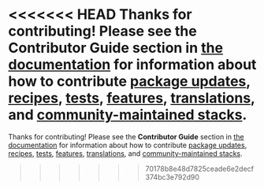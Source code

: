 <<<<<<< HEAD
Thanks for contributing! Please see the
__Contributor Guide__ section in [the documentation](https://jupyter-docker-stacks.readthedocs.io) for
information about how to contribute
[package updates](http://jupyter-docker-stacks.readthedocs.io/en/latest/contributing/packages.html),
[recipes](http://jupyter-docker-stacks.readthedocs.io/en/latest/contributing/recipes.html),
[tests](http://jupyter-docker-stacks.readthedocs.io/en/latest/contributing/tests.html),
[features](http://jupyter-docker-stacks.readthedocs.io/en/latest/contributing/features.html),
[translations](https://jupyter-docker-stacks.readthedocs.io/en/latest/contributing/translations.html),
and
[community-maintained stacks](http://jupyter-docker-stacks.readthedocs.io/en/latest/contributing/stacks.html).
=======
<!-- markdownlint-disable MD041 -->

Thanks for contributing! Please see the
**Contributor Guide** section in [the documentation](https://jupyter-docker-stacks.readthedocs.io) for
information about how to contribute
[package updates](https://jupyter-docker-stacks.readthedocs.io/en/latest/contributing/packages.html),
[recipes](https://jupyter-docker-stacks.readthedocs.io/en/latest/contributing/recipes.html),
[tests](https://jupyter-docker-stacks.readthedocs.io/en/latest/contributing/tests.html),
[features](https://jupyter-docker-stacks.readthedocs.io/en/latest/contributing/features.html),
[translations](https://jupyter-docker-stacks.readthedocs.io/en/latest/contributing/translations.html),
and
[community-maintained stacks](https://jupyter-docker-stacks.readthedocs.io/en/latest/contributing/stacks.html).
>>>>>>> 70178b8e48d7825ceade6e2decf374bc3e792d90
